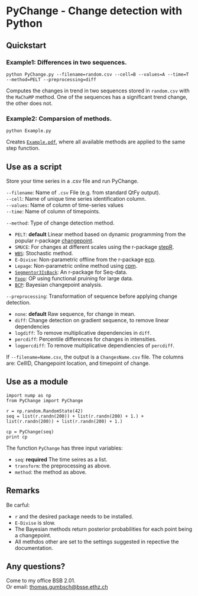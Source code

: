# PyChange - Change detection with Python

## Quickstart

### Example1: Differences in two sequences.  

```
python PyChange.py --filename=random.csv --cell=B --values=A --time=T --method=PELT --preprocessing=diff
```

Computes the changes in trend in two sequences stored in `random.csv` with the `MaChaMP` method. One of the sequences has a significant trend change, the other does not.   

### Example2: Comparsion of methods.   

```
python Example.py
```

Creates [`Example.pdf`](./Example.pdf), where all available methods are applied to the same step function.    

## Use as a script   

Store your time series in a .csv file and run PyChange.  

`--filename`: Name of `.csv` File (e.g. from standard QtFy output).  
`--cell`: Name of unique time series identification column.     
`--values`: Name of column of time-series values    
`--time`: Name of column of timepoints.    

`--method`: Type of change detection method.   
- `PELT`: **default** Linear method based on dynamic programming from the popular r-package [changepoint](https://cran.r-project.org/web/packages/changepoint/index.html). 
- `SMUCE`: For changes at different scales using the r-package [stepR](https://cran.r-project.org/web/packages/stepR/index.html).    
- [`WBS`](https://cran.r-project.org/web/packages/wbs/index.html): Stochastic method. 
- `E-Divise`: Non-parametric offline from the r-package [ecp](https://cran.r-project.org/web/packages/ecp/index.html).    
- `Lepage`: Non-parametric online method using [cpm](https://cran.r-project.org/web/packages/cpm/index.html).   
- [`Segmentor3IsBack`](https://cran.r-project.org/web/packages/Segmentor3IsBack/index.html): An r-package for Seq-data.  
- [`Fpop`](https://r-forge.r-project.org/R/?group_id=1851): OP using functional pruining for large data.   
- [`BCP`](https://cran.r-project.org/web/packages/bcp/index.html): Bayesian changepoint analysis.   

`--preprocessing`: Transformation of sequence before applying change detection. 
- `none`: **default**  Raw sequence, for change in mean.     
- `diff`: Change detection on gradient sequence, to remove linear dependencies   
- `logdiff`: To remove multiplicative dependencies in `diff`.  
- `percdiff`: Percentile differences for changes in intensities.    
- `logpercdiff`: To remove multiplicative dependiencies of `percdiff`. 

If `--filename=Name.csv`, the output is a `ChangesName.csv` file. The columns are: CellID, Changepoint location, and timepoint of change.    

## Use as a module  

```
import nump as np
from PyChange import PyChange

r = np.random.RandomState(42)
seq = list(r.randn(200)) + list(r.randn(200) + 1.) + list(r.randn(200)) + list(r.randn(200) + 1.)

cp = PyChange(seq)
print cp
```

The function `PyChange` has three input variables:   
- `seq`: **required** The time seires as a list.  
- `transform`: the preprocessing as above.    
- `method`: the method as above.   

## Remarks  

Be carful:    
- `r` and the desired package needs to be installed.      
- `E-Divise` is slow.    
- The Bayesian methods return posterior probabilities for each point being a changepoint.  
- All methdos other are set to the settings suggested in repective the documentation.   

## Any questions?  

Come to my office BSB 2.01.   
Or email: thomas.gumbsch@bsse.ethz.ch 
